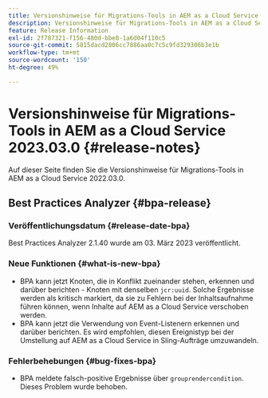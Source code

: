 ```yaml
---
title: Versionshinweise für Migrations-Tools in AEM as a Cloud Service 2023.03.0
description: Versionshinweise für Migrations-Tools in AEM as a Cloud Service 2022.03.0
feature: Release Information
exl-id: 2f787321-f156-480d-bbe8-1a6d04f110c5
source-git-commit: 5815dacd2806cc7886aa0c7c5c9fd329306b3e1b
workflow-type: tm+mt
source-wordcount: '150'
ht-degree: 49%

---
```


# Versionshinweise für Migrations-Tools in AEM as a Cloud Service 2023.03.0 {#release-notes}

Auf dieser Seite finden Sie die Versionshinweise für Migrations-Tools in AEM as a Cloud Service 2022.03.0.

## Best Practices Analyzer {#bpa-release}

### Veröffentlichungsdatum {#release-date-bpa}

Best Practices Analyzer 2.1.40 wurde am 03. März 2023 veröffentlicht.

### Neue Funktionen {#what-is-new-bpa}

* BPA kann jetzt Knoten, die in Konflikt zueinander stehen, erkennen und darüber berichten - Knoten mit denselben `jcr:uuid`. Solche Ergebnisse werden als kritisch markiert, da sie zu Fehlern bei der Inhaltsaufnahme führen können, wenn Inhalte auf AEM as a Cloud Service verschoben werden.
* BPA kann jetzt die Verwendung von Event-Listenern erkennen und darüber berichten. Es wird empfohlen, diesen Ereignistyp bei der Umstellung auf AEM as a Cloud Service in Sling-Aufträge umzuwandeln.

### Fehlerbehebungen {#bug-fixes-bpa}

* BPA meldete falsch-positive Ergebnisse über `grouprendercondition`. Dieses Problem wurde behoben.